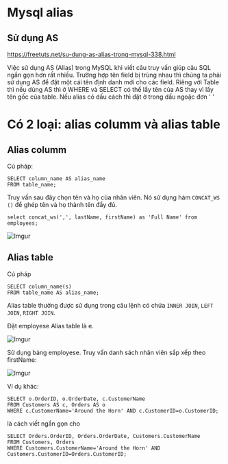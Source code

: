 # Mysql alias

## Sử dụng AS

https://freetuts.net/su-dung-as-alias-trong-mysql-338.html

Việc sử dụng AS (Alias) trong MySQL khi viết câu truy vấn giúp câu SQL ngắn gọn hơn rất nhiều. Trường hợp tên field bị trùng nhau thì chúng ta phải sử dụng AS để đặt một cái tên định danh mới cho các field. Riêng với Table thì nếu dùng AS thì ở WHERE và SELECT có thể lấy tên của  AS thay vì lấy tên gốc của table. Nếu alias có dấu cách thì đặt ở trong dấu ngoặc đơn ' '

# Có 2 loại: alias columm và alias table

## Alias columm 

Cú pháp:

    SELECT column_name AS alias_name
    FROM table_name;

Truy vấn sau đây chọn tên và họ của nhân viên. Nó sử dụng hàm `CONCAT_WS ()` để ghép tên và họ thành tên đầy đủ.

    select concat_ws(',', lastName, firstName) as 'Full Name' from employees;

![Imgur](https://i.imgur.com/KYsEcmS.png)

## Alias table

Cú pháp

    SELECT column_name(s)
    FROM table_name AS alias_name;

Alias table thường được sử dụng trong câu lệnh có chứa `INNER JOIN`, `LEFT JOIN`, `RIGHT JOIN`.

Đặt employese Alias table là e.

![Imgur](https://i.imgur.com/xSBpZwI.png)

Sử dụng bảng employese. Truy vấn danh sách nhân viên sắp xếp theo firstName:

![Imgur](https://i.imgur.com/4IK3xT3.png)

Ví dụ khác:

    SELECT o.OrderID, o.OrderDate, c.CustomerName
    FROM Customers AS c, Orders AS o
    WHERE c.CustomerName='Around the Horn' AND c.CustomerID=o.CustomerID;

là cách viết ngắn gọn cho 

    SELECT Orders.OrderID, Orders.OrderDate, Customers.CustomerName
    FROM Customers, Orders
    WHERE Customers.CustomerName='Around the Horn' AND Customers.CustomerID=Orders.CustomerID;